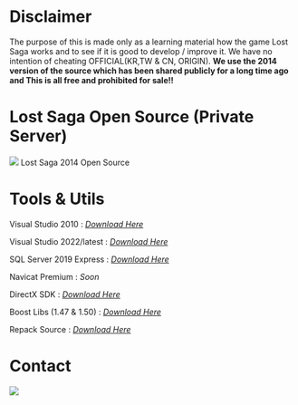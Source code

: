 # Disclaimer
<p>The purpose of this is made only as a learning material how the game Lost Saga works and to see if it is good to develop / improve it. We have no intention of cheating OFFICIAL(KR,TW & CN, ORIGIN). <b>We use the 2014 version of the source which has been shared publicly for a long time ago and This is all free and prohibited for sale!!</b></p>

# Lost Saga Open Source (Private Server)
<!-- ![Lost Saga](https://wallpapercave.com/wp/wp1899234.jpg) -->
<a href="#" target="blank"><img src="https://wallpapercave.com/wp/wp1899234.jpg" /></a>
Lost Saga 2014 Open Source

# Tools & Utils
<p>Visual Studio 2010           : <i><a href="https://my.visualstudio.com/Downloads?q=visual%20studio%202010%20Ultimate&wt.mc_id=o~msft~vscom~older-downloads" target="_blank">Download Here</a></i></p>
<p>Visual Studio 2022/latest    : <i><a href="https://visualstudio.microsoft.com/vs/" target="_blank">Download Here</a></i></p>
<p>SQL Server 2019 Express      : <i><a href="https://go.microsoft.com/fwlink/p/?linkid=866658" target="_blank">Download Here</a></i></p>
<p>Navicat Premium              : <i>Soon</i></p>
<p>DirectX SDK                  : <i><a href="https://www.microsoft.com/en-us/download/details.aspx?id=6812" target="_blank">Download Here</a></i></p>
<p>Boost Libs (1.47 & 1.50)     : <i><a href="https://drive.google.com/file/d/1e9ScaC8e1-HDANzx_m-LNBMHj-1JNktA/view?usp=sharing" target="_blank">Download Here</a></i></p>
<p>Repack Source                : <i><a href="#soon" target="_blank">Download Here</a></i></p>

# Contact
<p>
    <a href="https://discord.gg/AKeMWKD5" target="blank"><img src="https://img.shields.io/badge/Discord-30302f?style=flat&logo=discord" /></a>
</p>